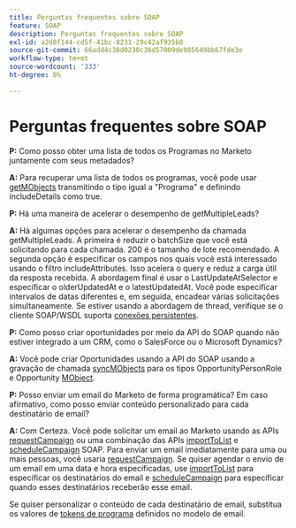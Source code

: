 ```yaml
---
title: Perguntas frequentes sobre SOAP
feature: SOAP
description: Perguntas frequentes sobre SOAP
exl-id: a2d8f144-cd5f-41bc-8231-29c42af935b8
source-git-commit: 66add4c38d0230c36d57009de985649bb67fde3e
workflow-type: tm+mt
source-wordcount: '333'
ht-degree: 0%

---
```


# Perguntas frequentes sobre SOAP

**P:** Como posso obter uma lista de todos os Programas no Marketo juntamente com seus metadados?

**A:** Para recuperar uma lista de todos os programas, você pode usar [getMObjects](./getmobjects.md) transmitindo o tipo igual a &quot;Programa&quot; e definindo includeDetails como true.

**P:** Há uma maneira de acelerar o desempenho de getMultipleLeads?

**A:** Há algumas opções para acelerar o desempenho da chamada getMultipleLeads. A primeira é reduzir o batchSize que você está solicitando para cada chamada. 200 é o tamanho de lote recomendado. A segunda opção é especificar os campos nos quais você está interessado usando o filtro includeAttributes. Isso acelera o query e reduz a carga útil da resposta recebida. A abordagem final é usar o LastUpdateAtSelector e especificar o olderUpdatedAt e o latestUpdatedAt. Você pode especificar intervalos de datas diferentes e, em seguida, encadear várias solicitações simultaneamente. Se estiver usando a abordagem de thread, verifique se o cliente SOAP/WSDL suporta [conexões persistentes](https://www.w3.org/Protocols/rfc2616/rfc2616-sec8.html).

**P:** Como posso criar oportunidades por meio da API do SOAP quando não estiver integrado a um CRM, como o SalesForce ou o Microsoft Dynamics?

**A:** Você pode criar Oportunidades usando a API do SOAP usando a gravação de chamada [syncMObjects](syncmobjects.md) para os tipos OpportunityPersonRole e Opportunity [MObject](marketo-objects.md).

**P:** Posso enviar um email do Marketo de forma programática? Em caso afirmativo, como posso enviar conteúdo personalizado para cada destinatário de email?

**A:** Com Certeza. Você pode solicitar um email ao Marketo usando as APIs [requestCampaign](requestcampaign.md) ou uma combinação das APIs [importToList](importtolist.md) e [scheduleCampaign](schedulecampaign.md) SOAP. Para enviar um email imediatamente para uma ou mais pessoas, você usaria [requestCampaign](requestcampaign.md). Se quiser agendar o envio de um email em uma data e hora especificadas, use [importToList](importtolist.md) para especificar os destinatários do email e [scheduleCampaign](schedulecampaign.md) para especificar quando esses destinatários receberão esse email.

Se quiser personalizar o conteúdo de cada destinatário de email, substitua os valores de [tokens de programa](../rest-api/tokens.md) definidos no modelo de email.
